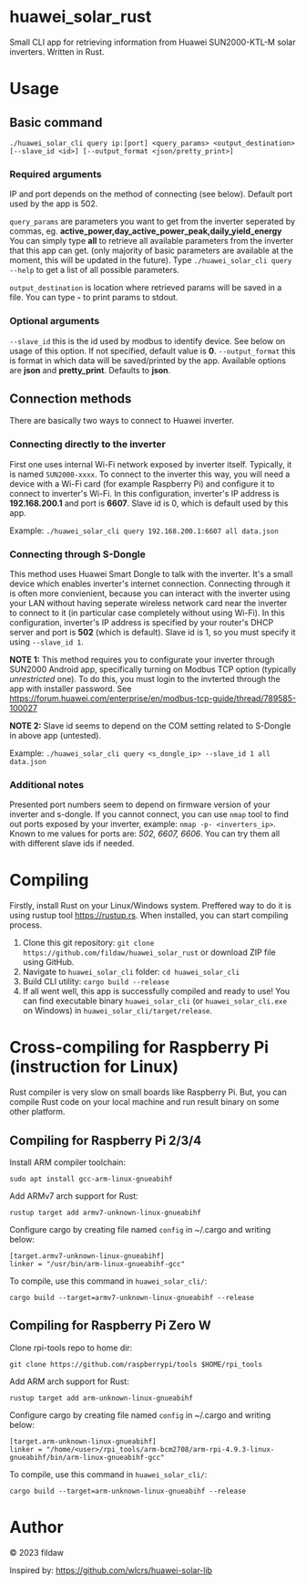 # huawei_solar_rust
Small CLI app for retrieving information from Huawei SUN2000-KTL-M solar inverters. Written in Rust.

# Usage

## Basic command
```./huawei_solar_cli query ip:[port] <query_params> <output_destination> [--slave_id <id>] [--output_format <json/pretty_print>]```
### Required arguments
IP and port depends on the method of connecting (see below). Default port used by the app is 502.

`query_params` are parameters you want to get from the inverter seperated by commas, eg. **active_power,day_active_power_peak,daily_yield_energy**
You can simply type **all** to retrieve all available parameters from the inverter that this app can get. (only majority of basic parameters are available at the moment, this will be updated in the future).
Type `./huawei_solar_cli query --help` to get a list of all possible parameters.

`output_destination` is location where retrieved params will be saved in a file. You can type **-** to print params to stdout.
### Optional arguments
`--slave_id` this is the id used by modbus to identify device. See below on usage of this option. If not specified, default value is **0**.
`--output_format` this is format in which data will be saved/printed by the app. Available options are **json** and **pretty_print**. Defaults to **json**.

## Connection methods

There are basically two ways to connect to Huawei inverter.

### Connecting directly to the inverter
First one uses internal Wi-Fi network exposed by inverter itself. Typically, it is named `SUN2000-xxxx`.
To connect to the inverter this way, you will need a device with a Wi-Fi card (for example Raspberry Pi) and configure it to connect to inverter's Wi-Fi.
In this configuration, inverter's IP address is **192.168.200.1** and port is **6607**. Slave id is 0, which is default used by this app.

Example:
```./huawei_solar_cli query 192.168.200.1:6607 all data.json```

### Connecting through S-Dongle
This method uses Huawei Smart Dongle to talk with the inverter. It's a small device which enables inverter's internet connection.
Connecting through it is often more convienient, because you can interact with the inverter using your LAN without having seperate wireless network card near the inverter
to connect to it (in particular case completely without using Wi-Fi).
In this configuration, inverter's IP address is specified by your router's DHCP server and port is **502** (which is default). 
Slave id is 1, so you must specify it using `--slave_id 1`.

**NOTE 1:** This method requires you to configurate your inverter through SUN2000 Android app, specifically turning on Modbus TCP option (typically *unrestricted* one).
To do this, you must login to the invterted through the app with installer password. See https://forum.huawei.com/enterprise/en/modbus-tcp-guide/thread/789585-100027

**NOTE 2:** Slave id seems to depend on the COM setting related to S-Dongle in above app (untested).

Example:
```./huawei_solar_cli query <s_dongle_ip> --slave_id 1 all data.json```

### Additional notes
Presented port numbers seem to depend on firmware version of your inverter and s-dongle. If you cannot connect, you can use `nmap` tool to find out ports exposed by your inverter, example: `nmap -p- <inverters_ip>`.
Known to me values for ports are: *502, 6607, 6606*. You can try them all with different slave ids if needed.

# Compiling
Firstly, install Rust on your Linux/Windows system. Preffered way to do it is using rustup tool https://rustup.rs.
When installed, you can start compiling process.
1. Clone this git repository:
`git clone https://github.com/fildaw/huawei_solar_rust`
or download ZIP file using GitHub.
2. Navigate to `huawei_solar_cli` folder: `cd huawei_solar_cli`
3. Build CLI utility:
`cargo build --release`
4. If all went well, this app is successfully compiled and ready to use! 
You can find executable binary `huawei_solar_cli` (or `huawei_solar_cli.exe` on Windows) in `huawei_solar_cli/target/release`.

# Cross-compiling for Raspberry Pi (instruction for Linux)
Rust compiler is very slow on small boards like Raspberry Pi. But, you can compile Rust code on your local machine and run result binary on some other platform.

## Compiling for Raspberry Pi 2/3/4
Install ARM compiler toolchain:
```
sudo apt install gcc-arm-linux-gnueabihf
```

Add ARMv7 arch support for Rust:
```
rustup target add armv7-unknown-linux-gnueabihf
```

Configure cargo by creating file named `config` in ~/.cargo and writing below:
```
[target.armv7-unknown-linux-gnueabihf]
linker = "/usr/bin/arm-linux-gnueabihf-gcc"
```

To compile, use this command in `huawei_solar_cli/`:
```
cargo build --target=armv7-unknown-linux-gnueabihf --release
```

## Compiling for Raspberry Pi Zero W
Clone rpi-tools repo to home dir:
```
git clone https://github.com/raspberrypi/tools $HOME/rpi_tools
```

Add ARM arch support for Rust:
```
rustup target add arm-unknown-linux-gnueabihf
```

Configure cargo by creating file named `config` in ~/.cargo and writing below:
```
[target.arm-unknown-linux-gnueabihf]
linker = "/home/<user>/rpi_tools/arm-bcm2708/arm-rpi-4.9.3-linux-gnueabihf/bin/arm-linux-gnueabihf-gcc"
```

To compile, use this command in `huawei_solar_cli/`:
```
cargo build --target=arm-unknown-linux-gnueabihf --release
```

# Author
&copy; 2023 fildaw

Inspired by: https://github.com/wlcrs/huawei-solar-lib

